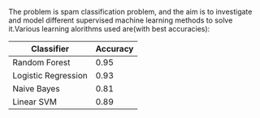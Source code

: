 The problem is spam classification problem, and the aim is to investigate and model different supervised machine learning methods to solve it.Various learning alorithms used are(with best accuracies):

| Classifier           | Accuracy      |
| -------------------- | ------------- |
| Random Forest        |    0.95       |
| Logistic Regression  |    0.93       |
| Naive Bayes          |    0.81       |
| Linear SVM           |    0.89       |
